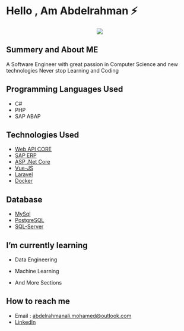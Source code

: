 # Hello , Am Abdelrahman ⚡️ 

<p align="center">
  <kbd>
<img src="https://img.pngio.com/zypesters-at-work-solving-complex-video-distribution-problems-as-a-software-engineer-zype-software-engineer-png-600_300.png"></img>
  </kbd>
</p>



## Summery and About ME 
A Software Engineer with great passion in Computer Science and new technologies
Never stop Learning and Coding 

## Programming Languages Used 
- C# 
- PHP 
- SAP ABAP


## Technologies Used 

- [Web API CORE](https://docs.microsoft.com/en-us/aspnet/core/web-api/?view=aspnetcore-5.0)
- [SAP ERP](https://www.sap.com/mena/why-sap.html?campaigncode=CRM-GN21-PPC-NSPBRAB&source=ppc-emea-ao-dg_brand_x_EG_x_x-GOO-x-x&DFA=1&gclid=EAIaIQobChMIs__UjMKR7wIVL4BQBh2FjwEgEAAYAiAAEgJ1gvD_BwE&gclsrc=aw.ds)
- [ASP .Net Core](https://docs.microsoft.com/en-us/aspnet/core/introduction-to-aspnet-core?view=aspnetcore-5.0)
- [Vue-JS](https://vuejs.org/)
- [Laravel](https://laravel.com/docs/4.2/introduction)
- [Docker](https://docs.docker.com/get-started/)

## Database
- [MySql](https://dev.mysql.com/doc/refman/8.0/en/)
- [PostgreSQL](https://www.postgresql.org/docs/12/index.html)
- [SQL-Server](https://en.wikipedia.org/wiki/Microsoft_SQL_Server)


## I’m currently learning 

- Data Engineering 

- Machine Learning

- And More Sections

## How to reach me
- Email : abdelrahmanali.mohamed@outlook.com
- [LinkedIn](https://www.linkedin.com/in/abdelrahman-ali-b24568140/)



